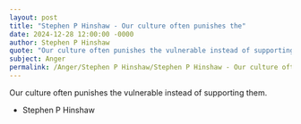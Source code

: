 ```yaml
---
layout: post
title: "Stephen P Hinshaw - Our culture often punishes the"
date: 2024-12-28 12:00:00 -0000
author: Stephen P Hinshaw
quote: "Our culture often punishes the vulnerable instead of supporting them."
subject: Anger
permalink: /Anger/Stephen P Hinshaw/Stephen P Hinshaw - Our culture often punishes the
---
```


Our culture often punishes the vulnerable instead of supporting them.

- Stephen P Hinshaw
